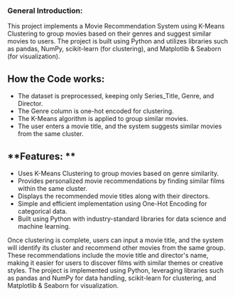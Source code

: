 ### General Introduction:
This project implements a Movie Recommendation System using K-Means Clustering to group movies based on their genres and suggest similar movies to users. The project is built using Python and utilizes libraries such as pandas, NumPy, scikit-learn (for clustering), and Matplotlib & Seaborn (for visualization).
## **How the Code works:**
* The dataset is preprocessed, keeping only Series_Title, Genre, and Director.
* The Genre column is one-hot encoded for clustering.
* The K-Means algorithm is applied to group similar movies.
* The user enters a movie title, and the system suggests similar movies from the same cluster.

## **Features: **
* Uses K-Means Clustering to group movies based on genre similarity.
* Provides personalized movie recommendations by finding similar films within the same cluster.
* Displays the recommended movie titles along with their directors.
* Simple and efficient implementation using One-Hot Encoding for categorical data.
* Built using Python with industry-standard libraries for data science and machine learning.

Once clustering is complete, users can input a movie title, and the system will identify its cluster and recommend other movies from the same group. These recommendations include the movie title and director's name, making it easier for users to discover films with similar themes or creative styles. The project is implemented using Python, leveraging libraries such as pandas and NumPy for data handling, scikit-learn for clustering, and Matplotlib & Seaborn for visualization.

